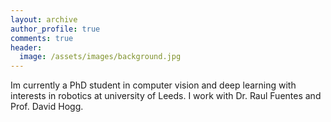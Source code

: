 ```yaml
---
layout: archive
author_profile: true
comments: true
header:
  image: /assets/images/background.jpg
---
```


Im currently a PhD student in computer vision and deep learning with interests in robotics at university of Leeds.
I work with Dr. Raul Fuentes and Prof. David Hogg.
